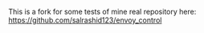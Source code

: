 This is a fork for some tests of mine real repository here: https://github.com/salrashid123/envoy_control
